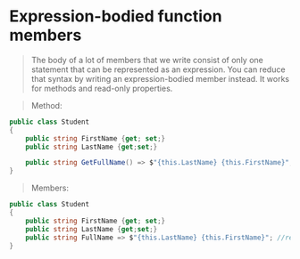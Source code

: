 # Expression-bodied function members

> The body of a lot of members that we write consist of only one statement that can be represented as an expression.
You can reduce that syntax by writing an expression-bodied member instead. It works for methods and read-only
properties.

> Method:
```C#
public class Student
{
    public string FirstName {get; set;}
    public string LastName {get;set;}

    public string GetFullName() => $"{this.LastName} {this.FirstName}";
}
```

> Members:
```C#
public class Student
{
    public string FirstName {get; set;}
    public string LastName {get;set;}
    public string FullName => $"{this.LastName} {this.FirstName}"; //read-only auto-property
}
```